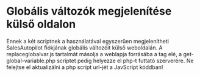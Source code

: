 # Globális változók megjelenítése külső oldalon

Ennek a két scriptnek a használatával egyszerűen megjelenítheti SalesAutopilot fiókjának globális változóit külső weboldalán.
A replaceglobalvar.js tartalmát másolja a weblapja forrásába a </body> tag elé, a get-global-variable.php scriptet pedig helyezze el php-t futtató szerverére. Ne felejtse el aktualizálni a php script url-jét a JavScript kóddban!
